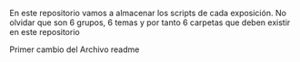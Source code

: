 En este repositorio vamos a almacenar los scripts de cada exposición.
No olvidar que son 6 grupos, 6 temas y por tanto 6 carpetas que deben existir en este repositorio

Primer cambio del Archivo readme